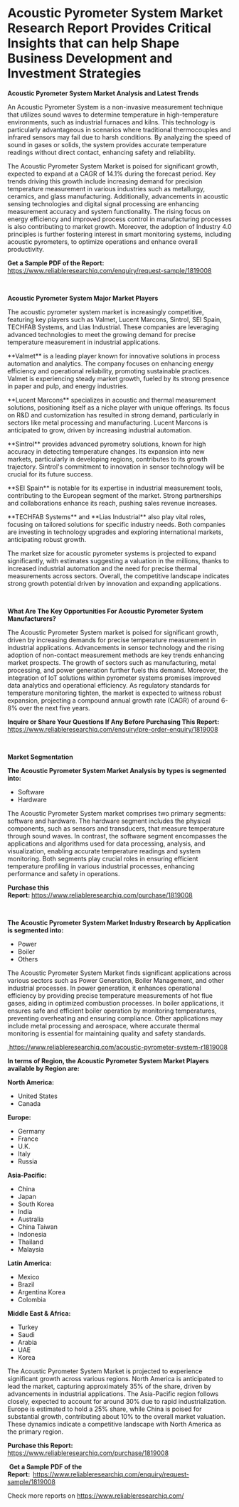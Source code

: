 <p><h1>Acoustic Pyrometer System Market Research Report Provides Critical Insights that can help Shape Business Development and Investment Strategies</h1></p><p><strong>Acoustic Pyrometer System Market Analysis and Latest Trends</strong></p>
<p><p>An Acoustic Pyrometer System is a non-invasive measurement technique that utilizes sound waves to determine temperature in high-temperature environments, such as industrial furnaces and kilns. This technology is particularly advantageous in scenarios where traditional thermocouples and infrared sensors may fail due to harsh conditions. By analyzing the speed of sound in gases or solids, the system provides accurate temperature readings without direct contact, enhancing safety and reliability.</p><p>The Acoustic Pyrometer System Market is poised for significant growth, expected to expand at a CAGR of 14.1% during the forecast period. Key trends driving this growth include increasing demand for precision temperature measurement in various industries such as metallurgy, ceramics, and glass manufacturing. Additionally, advancements in acoustic sensing technologies and digital signal processing are enhancing measurement accuracy and system functionality. The rising focus on energy efficiency and improved process control in manufacturing processes is also contributing to market growth. Moreover, the adoption of Industry 4.0 principles is further fostering interest in smart monitoring systems, including acoustic pyrometers, to optimize operations and enhance overall productivity.</p></p>
<p><strong>Get a Sample PDF of the Report:&nbsp;</strong> <a href="https://www.reliableresearchiq.com/enquiry/request-sample/1819008?utm_campaign=2456&utm_medium=2&utm_source=Github&utm_content=ia&utm_term=06042025&utm_id=acoustic-pyrometer-system">https://www.reliableresearchiq.com/enquiry/request-sample/1819008</a></p>
<p>&nbsp;</p>
<p><strong>Acoustic Pyrometer System Major Market Players</strong></p>
<p><p>The acoustic pyrometer system market is increasingly competitive, featuring key players such as Valmet, Lucent Marcons, Sintrol, SEI Spain, TECHFAB Systems, and Lias Industrial. These companies are leveraging advanced technologies to meet the growing demand for precise temperature measurement in industrial applications.</p><p>**Valmet** is a leading player known for innovative solutions in process automation and analytics. The company focuses on enhancing energy efficiency and operational reliability, promoting sustainable practices. Valmet is experiencing steady market growth, fueled by its strong presence in paper and pulp, and energy industries.</p><p>**Lucent Marcons** specializes in acoustic and thermal measurement solutions, positioning itself as a niche player with unique offerings. Its focus on R&D and customization has resulted in strong demand, particularly in sectors like metal processing and manufacturing. Lucent Marcons is anticipated to grow, driven by increasing industrial automation.</p><p>**Sintrol** provides advanced pyrometry solutions, known for high accuracy in detecting temperature changes. Its expansion into new markets, particularly in developing regions, contributes to its growth trajectory. Sintrol's commitment to innovation in sensor technology will be crucial for its future success.</p><p>**SEI Spain** is notable for its expertise in industrial measurement tools, contributing to the European segment of the market. Strong partnerships and collaborations enhance its reach, pushing sales revenue increases.</p><p>**TECHFAB Systems** and **Lias Industrial** also play vital roles, focusing on tailored solutions for specific industry needs. Both companies are investing in technology upgrades and exploring international markets, anticipating robust growth.</p><p>The market size for acoustic pyrometer systems is projected to expand significantly, with estimates suggesting a valuation in the millions, thanks to increased industrial automation and the need for precise thermal measurements across sectors. Overall, the competitive landscape indicates strong growth potential driven by innovation and expanding applications.</p></p>
<p>&nbsp;</p>
<p><strong>What Are The Key Opportunities For Acoustic Pyrometer System Manufacturers?</strong></p>
<p><p>The Acoustic Pyrometer System market is poised for significant growth, driven by increasing demands for precise temperature measurement in industrial applications. Advancements in sensor technology and the rising adoption of non-contact measurement methods are key trends enhancing market prospects. The growth of sectors such as manufacturing, metal processing, and power generation further fuels this demand. Moreover, the integration of IoT solutions within pyrometer systems promises improved data analytics and operational efficiency. As regulatory standards for temperature monitoring tighten, the market is expected to witness robust expansion, projecting a compound annual growth rate (CAGR) of around 6-8% over the next five years.</p></p>
<p><strong>Inquire or Share Your Questions If Any Before Purchasing This Report:</strong> <a href="https://www.reliableresearchiq.com/enquiry/pre-order-enquiry/1819008?utm_campaign=2456&utm_medium=2&utm_source=Github&utm_content=ia&utm_term=06042025&utm_id=acoustic-pyrometer-system">https://www.reliableresearchiq.com/enquiry/pre-order-enquiry/1819008</a></p>
<p>&nbsp;</p>
<p><strong>Market Segmentation</strong></p>
<p><strong>The Acoustic Pyrometer System Market Analysis by types is segmented into:</strong></p>
<p><ul><li>Software</li><li>Hardware</li></ul></p>
<p><p>The Acoustic Pyrometer System market comprises two primary segments: software and hardware. The hardware segment includes the physical components, such as sensors and transducers, that measure temperature through sound waves. In contrast, the software segment encompasses the applications and algorithms used for data processing, analysis, and visualization, enabling accurate temperature readings and system monitoring. Both segments play crucial roles in ensuring efficient temperature profiling in various industrial processes, enhancing performance and safety in operations.</p></p>
<p><strong>Purchase this Report:&nbsp;</strong><a href="https://www.reliableresearchiq.com/purchase/1819008?utm_campaign=2456&utm_medium=2&utm_source=Github&utm_content=ia&utm_term=06042025&utm_id=acoustic-pyrometer-system">https://www.reliableresearchiq.com/purchase/1819008</a></p>
<p>&nbsp;</p>
<p><strong>The Acoustic Pyrometer System Market Industry Research by Application is segmented into:</strong></p>
<p><ul><li>Power</li><li>Boiler</li><li>Others</li></ul></p>
<p><p>The Acoustic Pyrometer System Market finds significant applications across various sectors such as Power Generation, Boiler Management, and other industrial processes. In power generation, it enhances operational efficiency by providing precise temperature measurements of hot flue gases, aiding in optimized combustion processes. In boiler applications, it ensures safe and efficient boiler operation by monitoring temperatures, preventing overheating and ensuring compliance. Other applications may include metal processing and aerospace, where accurate thermal monitoring is essential for maintaining quality and safety standards.</p></p>
<p><a href="https://www.reliableresearchiq.com/acoustic-pyrometer-system-r1819008?utm_campaign=2456&utm_medium=2&utm_source=Github&utm_content=ia&utm_term=06042025&utm_id=acoustic-pyrometer-system">&nbsp;https://www.reliableresearchiq.com/acoustic-pyrometer-system-r1819008</a></p>
<p><strong>In terms of Region, the Acoustic Pyrometer System Market Players available by Region are:</strong></p>
<p>
    <p> <strong> North America: </strong>
        <ul>
            <li>United States</li>
            <li>Canada</li>
        </ul>
        </p> 
    <p> <strong> Europe: </strong>
        <ul>
            <li>Germany</li>
            <li>France</li>
            <li>U.K.</li>
            <li>Italy</li>
            <li>Russia</li>
        </ul>
        </p> 
    <p> <strong> Asia-Pacific: </strong>
        <ul>
            <li>China</li>
            <li>Japan</li>
            <li>South Korea</li>
            <li>India</li>
            <li>Australia</li>
            <li>China Taiwan</li>
            <li>Indonesia</li>
            <li>Thailand</li>
            <li>Malaysia</li>
        </ul>
        </p> 
    <p> <strong> Latin America: </strong>
        <ul>
            <li>Mexico</li>
            <li>Brazil</li>
            <li>Argentina Korea</li>
            <li>Colombia</li>
        </ul>
        </p> 
    <p> <strong> Middle East & Africa: </strong>
        <ul>
            <li>Turkey</li>
            <li>Saudi</li>
            <li>Arabia</li>
            <li>UAE</li>
            <li>Korea</li>
        </ul>
    </p>
    </p>
<p><p>The Acoustic Pyrometer System Market is projected to experience significant growth across various regions. North America is anticipated to lead the market, capturing approximately 35% of the share, driven by advancements in industrial applications. The Asia-Pacific region follows closely, expected to account for around 30% due to rapid industrialization. Europe is estimated to hold a 25% share, while China is poised for substantial growth, contributing about 10% to the overall market valuation. These dynamics indicate a competitive landscape with North America as the primary region.</p></p>
<p><strong>Purchase this Report: </strong><a href="https://www.reliableresearchiq.com/purchase/1819008?utm_campaign=2456&utm_medium=2&utm_source=Github&utm_content=ia&utm_term=06042025&utm_id=acoustic-pyrometer-system">https://www.reliableresearchiq.com/purchase/1819008</a></p>
<p>&nbsp;<strong>Get a Sample PDF of the Report:&nbsp;&nbsp;</strong><a href="https://www.reliableresearchiq.com/enquiry/request-sample/1819008?utm_campaign=2456&utm_medium=2&utm_source=Github&utm_content=ia&utm_term=06042025&utm_id=acoustic-pyrometer-system">https://www.reliableresearchiq.com/enquiry/request-sample/1819008</a></p>
<p><strong></strong></p>
<p>Check more reports on <a href="https://www.reliableresearchiq.com/?utm_campaign=2456&utm_medium=2&utm_source=Github&utm_content=ia&utm_term=06042025&utm_id=acoustic-pyrometer-system">https://www.reliableresearchiq.com/</a></p>